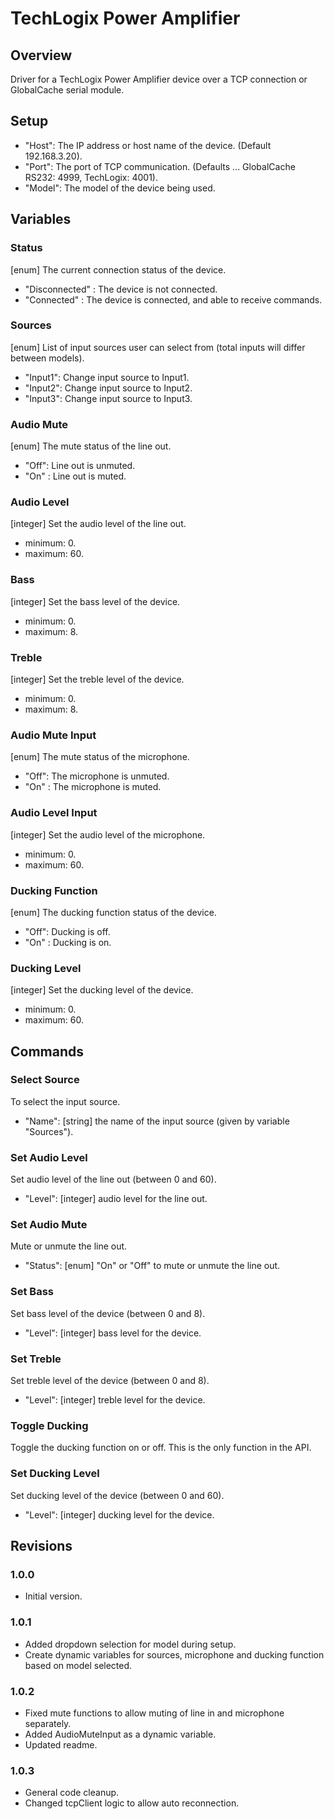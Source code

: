 # TechLogix Power Amplifier

## Overview

Driver for a TechLogix Power Amplifier device over a TCP connection or GlobalCache serial module.


## Setup

- "Host": The IP address or host name of the device. (Default 192.168.3.20).
- "Port": The port of TCP communication. (Defaults ... GlobalCache RS232: 4999, TechLogix: 4001).
- "Model": The model of the device being used.


## Variables

### Status

[enum] The current connection status of the device.
- "Disconnected" : The device is not connected.
- "Connected" : The device is connected, and able to receive commands.

### Sources

[enum] List of input sources user can select from (total inputs will differ between models).
- "Input1": Change input source to Input1.
- "Input2": Change input source to Input2.
- "Input3": Change input source to Input3.

### Audio Mute

[enum] The mute status of the line out.
- "Off": Line out is unmuted.
- "On" : Line out is muted.

### Audio Level

[integer] Set the audio level of the line out.
- minimum: 0.
- maximum: 60.

### Bass

[integer] Set the bass level of the device.
- minimum: 0.
- maximum: 8.

### Treble

[integer] Set the treble level of the device.
- minimum: 0.
- maximum: 8.

### Audio Mute Input

[enum] The mute status of the microphone.
- "Off": The microphone is unmuted.
- "On" : The microphone is muted.

### Audio Level Input

[integer] Set the audio level of the microphone.
- minimum: 0.
- maximum: 60.

### Ducking Function

[enum] The ducking function status of the device.
- "Off": Ducking is off.
- "On" : Ducking is on.

### Ducking Level

[integer] Set the ducking level of the device.
- minimum: 0.
- maximum: 60.


## Commands

### Select Source
To select the input source.
- "Name": [string] the name of the input source (given by variable "Sources").

### Set Audio Level
Set audio level of the line out (between 0 and 60).
- "Level": [integer] audio level for the line out.

### Set Audio Mute
Mute or unmute the line out.
- "Status": [enum] "On" or "Off" to mute or unmute the line out.

### Set Bass
Set bass level of the device (between 0 and 8).
- "Level": [integer] bass level for the device.

### Set Treble
Set treble level of the device (between 0 and 8).
- "Level": [integer] treble level for the device.

### Toggle Ducking
Toggle the ducking function on or off. This is the only function in the API.

### Set Ducking Level
Set ducking level of the device (between 0 and 60).
- "Level": [integer] ducking level for the device.


## Revisions

### 1.0.0
- Initial version.

### 1.0.1
- Added dropdown selection for model during setup.
- Create dynamic variables for sources, microphone and ducking function based on model selected.

### 1.0.2
- Fixed mute functions to allow muting of line in and microphone separately.
- Added AudioMuteInput as a dynamic variable.
- Updated readme.

### 1.0.3
- General code cleanup.
- Changed tcpClient logic to allow auto reconnection.

